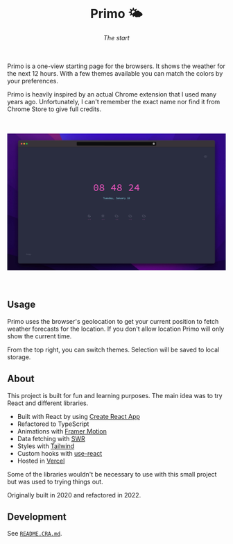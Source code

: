 <div align="center">
    <br/>
    <h1>Primo 🌤</h1>
    <i>The start</i>
    <br/>
</div>

<br/>
<br/>

Primo is a one-view starting page for the browsers. It shows the weather for the next 12 hours.
With a few themes available you can match the colors by your preferences.

Primo is heavily inspired by an actual Chrome extension that I used many years ago.
Unfortunately, I can't remember the exact name nor find it from Chrome Store to give
full credits.

<br/>
<br/>

<div align="center">
    <img src="./docs/primo.jpg" alt="Example view of the app" />
</div>

<br/>
<br/>

## Usage

Primo uses the browser's geolocation to get your current position to fetch weather forecasts
for the location. If you don't allow location Primo will only show the current time.

From the top right, you can switch themes. Selection will be saved to local storage.

## About

This project is built for fun and learning purposes. The main idea was to try React and
different libraries.

 * Built with React by using [Create React App](https://github.com/facebook/create-react-app)
 * Refactored to TypeScript
 * Animations with [Framer Motion](https://github.com/framer/motion)
 * Data fetching with [SWR](https://github.com/vercel/swr)
 * Styles with [Tailwind](https://github.com/tailwindlabs/tailwindcss)
 * Custom hooks with [use-react](https://github.com/streamich/react-use)
 * Hosted in [Vercel](https://vercel.com)

Some of the libraries wouldn't be necessary to use with this small project but
was used to trying things out.

Originally built in 2020 and refactored in 2022.

## Development

See [`README.CRA.md`](./README.CRA.m).
